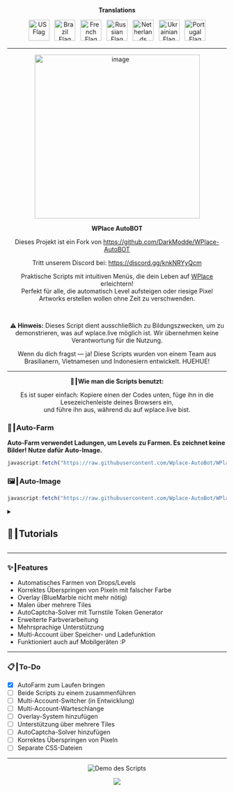 <p align="center"><strong>Translations</strong></p>
<p align="center">
    <a href="README.md"><img src="https://flagcdn.com/256x192/us.png" width="48" alt="US Flag"></a>
  &nbsp;
    <a href="ES.md"><img src="https://flagcdn.com/256x192/br.png" width="48" alt="Brazil Flag"></a>
  &nbsp;
    <a href="FR.md"><img src="https://flagcdn.com/256x192/fr.png" width="48" alt="French Flag"></a>
  &nbsp;
    <a href="RU.md"><img src="https://flagcdn.com/256x192/ru.png" width="48" alt="Russian Flag"></a>
  &nbsp;
    <a href="NL.md"><img src="https://flagcdn.com/256x192/nl.png" width="48" alt="Netherlands Flag"></a>
  &nbsp;
    <a href="UK.md"><img src="https://flagcdn.com/256x192/ua.png" width="48" alt="Ukrainian Flag"></a>
  &nbsp;
    <a href="PT.md"><img src="https://flagcdn.com/256x192/pt.png" width="48" alt="Portugal Flag"></a>
</p>

---

<p align="center">
  <img width="379" height="376" alt="image" src="https://github.com/user-attachments/assets/c14ef2b5-e104-4526-9b17-23cb2abc9efe" />
</p>

<p align="center"><strong>WPlace AutoBOT</strong></p>
<p align="center">
  Dieses Projekt ist ein Fork von <a href="https://github.com/DarkModde/WPlace-AutoBOT" target="_blank">https://github.com/DarkModde/WPlace-AutoBOT</a>
<p align="center">
  Tritt unserem Discord bei: <a href="https://discord.gg/knkNRYyQcm" target="_blank">https://discord.gg/knkNRYyQcm</a>
</p>
<p align="center">
Praktische Scripts mit intuitiven Menüs, die dein Leben auf <a href="https://wplace.live" target="_blank">WPlace</a> erleichtern!<br>
Perfekt für alle, die automatisch Level aufsteigen oder riesige Pixel Artworks erstellen wollen ohne Zeit zu verschwenden.
</p>

<br>

<p align="center">
<strong>⚠️ Hinweis:</strong> Dieses Script dient ausschließlich zu Bildungszwecken, um zu demonstrieren, was auf wplace.live möglich ist. Wir übernehmen keine Verantwortung für die Nutzung.
</p>

<p align="center">
Wenn du dich fragst — ja! Diese Scripts wurden von einem Team aus Brasilianern, Vietnamesen und Indonesiern entwickelt. HUEHUE!
</p>

---

<p align="center"><strong>🚀┃Wie man die Scripts benutzt:</strong></p>

<p align="center">
Es ist super einfach: Kopiere einen der Codes unten, füge ihn in die Lesezeichenleiste deines Browsers ein,<br>
und führe ihn aus, während du auf wplace.live bist.
</p>

### 🎯┃Auto-Farm
**Auto-Farm verwendet Ladungen, um Levels zu Farmen. Es zeichnet keine Bilder! Nutze dafür Auto-Image.**

```js
javascript:fetch("https://raw.githubusercontent.com/Wplace-AutoBot/WPlace-AutoBOT/refs/heads/main/Auto-Farm.js").then(t=>t.text()).then(eval);
````

### 🖼️┃Auto-Image

```js
javascript:fetch("https://raw.githubusercontent.com/Wplace-AutoBot/WPlace-AutoBOT/refs/heads/main/Auto-Image.js").then(t=>t.text()).then(eval);
```

<details>
  <summary><h2>📖┃Tutorials</h2></summary>

---

![Teil 1](https://i.imgur.com/yneG5if.png)

---

![Teil 2](https://i.imgur.com/ZRpU0wZ.png)

---

![Teil 3](https://i.imgur.com/lfjfcEw.png)

</details>

---

### ✨┃Features

* Automatisches Farmen von Drops/Levels
* Korrektes Überspringen von Pixeln mit falscher Farbe
* Overlay (BlueMarble nicht mehr nötig)
* Malen über mehrere Tiles
* AutoCaptcha-Solver mit Turnstile Token Generator
* Erweiterte Farbverarbeitung
* Mehrsprachige Unterstützung
* Multi-Account über Speicher- und Ladefunktion
* Funktioniert auch auf Mobilgeräten \:P

---

### 📋┃To-Do

* [x] AutoFarm zum Laufen bringen
* [ ] Beide Scripts zu einem zusammenführen
* [ ] Multi-Account-Switcher (in Entwicklung)
* [ ] Multi-Account-Warteschlange
* [ ] Overlay-System hinzufügen
* [ ] Unterstützung über mehrere Tiles
* [ ] AutoCaptcha-Solver hinzufügen
* [ ] Korrektes Überspringen von Pixeln
* [ ] Separate CSS-Dateien

---

<p align="center">
  <img src="https://i.imgur.com/VbHh9jI.png" alt="Demo des Scripts"/>
</p>

<p align="center">
  <a href="#"><img src="https://komarev.com/ghpvc/?username=WPlace-AutoBOT&style=for-the-badge&label=Views:&color=gray"/></a>
</p>
